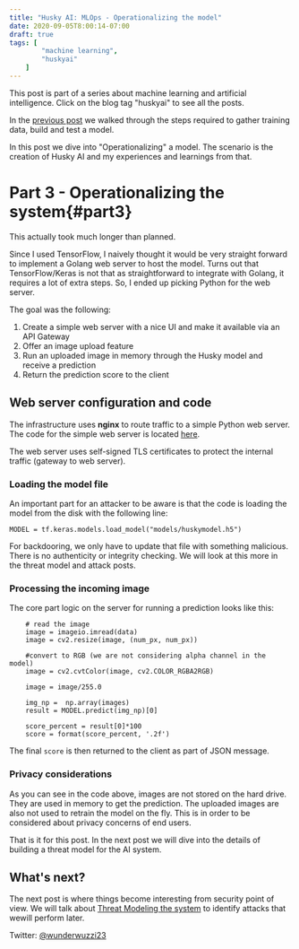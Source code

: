 ```yaml
---
title: "Husky AI: MLOps - Operationalizing the model"
date: 2020-09-05T8:00:14-07:00
draft: true
tags: [
        "machine learning",
        "huskyai"
    ]
---
```


This post is part of a series about machine learning and artificial intelligence. Click on the blog tag "huskyai" to see all the posts.

In the [previous post](/blog/posts/2020/husky-ai-building-the-machine-learning-model/) we walked through the steps required to gather training data, build and test a model.

In this post we dive into "Operationalizing" a model. The scenario is the creation of Husky AI and my experiences and learnings from that.


# Part 3 - Operationalizing the system{#part3}

This actually took much longer than planned. 

Since I used TensorFlow, I naively thought it would be very straight forward to implement a Golang web server to host the model. Turns out that TensorFlow/Keras is not that as straightforward to integrate with Golang, it requires a lot of extra steps. So, I ended up picking Python for the web server.

The goal was the following:

1. Create a simple web server with a nice UI and make it available via an API Gateway
2. Offer an image upload feature
3. Run an uploaded image in memory through the Husky model and receive a prediction
4. Return the prediction score to the client

## Web server configuration and code

The infrastructure uses **nginx** to route traffic to a simple Python web server. The code for the simple web server is located [here](https://github.com/wunderwuzzi23/ai/blob/master/huskyai/huskyai.py).

The web server uses self-signed TLS certificates to protect the internal traffic (gateway to web server).

### Loading the model file 

An important part for an attacker to be aware is that the code is loading the model from the disk with the following line:

```
MODEL = tf.keras.models.load_model("models/huskymodel.h5")
```

For backdooring, we only have to update that file with something malicious. There is no authenticity or integrity checking. We will look at this more in the threat model and attack posts.

### Processing the incoming image

The core part logic on the server for running a prediction looks like this:

```
    # read the image
    image = imageio.imread(data)
    image = cv2.resize(image, (num_px, num_px))

    #convert to RGB (we are not considering alpha channel in the model)
    image = cv2.cvtColor(image, cv2.COLOR_RGBA2RGB)

    image = image/255.0   

    img_np =  np.array(images)
    result = MODEL.predict(img_np)[0]

    score_percent = result[0]*100
    score = format(score_percent, '.2f')
```

The final `score` is then returned to the client as part of JSON message.

### Privacy considerations

As you can see in the code above, images are not stored on the hard drive. They are used in memory to get the prediction. The uploaded images are also not used to retrain the model on the fly. This is in order to be considered about privacy concerns of end users.

That is it for this post. In the next post we will dive into the details of building a threat model for the AI system.


## What's next?

The next post is where things become interesting from security point of view. We will talk about [Threat Modeling the system](/blog/posts/2020/husky-ai-threat-modeling-machine-learning/) to identify attacks that wewill perform later.



Twitter: [@wunderwuzzi23](https://twitter.com/wunderwuzzi23)